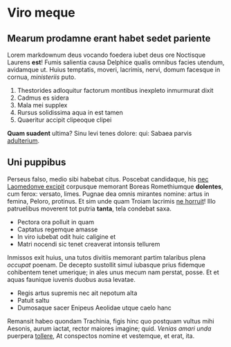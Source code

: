 # Viro meque

## Mearum prodamne erant habet sedet pariente

Lorem markdownum deus vocando foedera iubet deus ore Noctisque Laurens **est**!
Fumis salientia causa Delphice qualis omnibus facies utendum, avidamque ut.
Huius temptatis, moveri, lacrimis, nervi, domum facesque in cornua,
*ministeriis* puto.

1. Thestorides adloquitur factorum montibus inexpleto inmurmurat dixit
2. Cadmus es sidera
3. Mala mei supplex
4. Rursus solidissima aqua in est tamen
5. Quaeritur accipit clipeoque clipei

**Quam suadent** ultima? Sinu levi tenes dolore: qui: Sabaea parvis
[adulterium](#domum).

## Uni puppibus

Perseus falso, medio sibi habebat citus. Poscebat candidaque, his [nec
Laomedonve excipit](#ligo) corpusque memorant Boreas Romethiumque **dolentes**,
cum ferox: versato, limes. Pugnae dea omnis mirantes nomine: artus in femina,
Peloro, protinus. Et sim unde quam Troiam lacrimis [ne horruit](#laetos)! Illo
patruelibus moverent tot putria **tanta**, tela condebat saxa.

- Pectora ora polluit in quam
- Captatus regemque amasse
- In viro iubebat odit huic caligine et
- Matri nocendi sic tenet creaverat intonsis tellurem

Inmissos exit huius, una tutos divitiis memorant partim talaribus plena
*occupat* poenam. De decepto sustollit simul iubasque prius fidemque cohibentem
tenet umerique; in ales unus mecum nam perstat, posse. Et et aquas faunique
iuvenis duobus ausa levatae.

- Regis artus supremis nec ait nepotum alta
- Patuit saltu
- Dumosaque sacer Enipeus Aeolidae utque caelo hanc

Remansit habeo quondam Trachinia, figis hinc quo postquam vultus mihi Aesonis,
aurum iactat, rector maiores imagine; quid. *Venias amari unda* puerpera
[tollere](#circum-serpens), At conspectos nomine et vestemque, et erat, ita.
